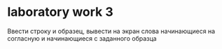 # laboratory work 3
 Ввести строку и образец, вывести на экран слова начинающиеся на согласную и начинающиеся с заданного образца
